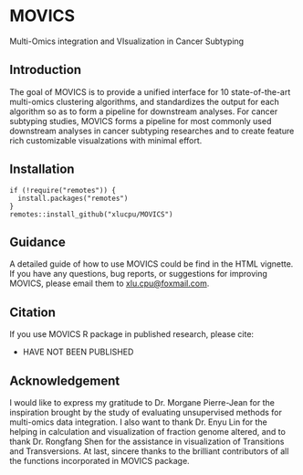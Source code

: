 
<!-- badges: start -->

<!-- badges: end -->

# MOVICS

Multi-Omics integration and VIsualization in Cancer Subtyping

## Introduction

The goal of MOVICS is to provide a unified interface for 10
state-of-the-art multi-omics clustering algorithms, and standardizes the
output for each algorithm so as to form a pipeline for downstream
analyses. For cancer subtyping studies, MOVICS forms a pipeline for most
commonly used downstream analyses in cancer subtyping researches and to
create feature rich customizable visualzations with minimal effort.

## Installation

``` {r}
if (!require("remotes")) {
  install.packages("remotes")
} 
remotes::install_github("xlucpu/MOVICS")
```

## Guidance

A detailed guide of how to use MOVICS could be find in the HTML
vignette. If you have any questions, bug reports, or suggestions for
improving MOVICS, please email them to <xlu.cpu@foxmail.com>.

## Citation

If you use MOVICS R package in published research, please cite:

  - HAVE NOT BEEN PUBLISHED

## Acknowledgement

I would like to express my gratitude to Dr. Morgane Pierre-Jean for the
inspiration brought by the study of evaluating unsupervised methods for
multi-omics data integration. I also want to thank Dr. Enyu Lin for the
helping in calculation and visualization of fraction genome altered, and
to thank Dr. Rongfang Shen for the assistance in visualization of
Transitions and Transversions. At last, sincere thanks to the brilliant
contributors of all the functions incorporated in MOVICS package.

